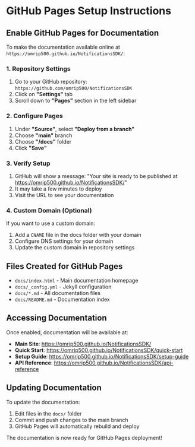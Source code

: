 # GitHub Pages Setup Instructions

## Enable GitHub Pages for Documentation

To make the documentation available online at `https://omrip500.github.io/NotificationsSDK/`:

### 1. Repository Settings
1. Go to your GitHub repository: `https://github.com/omrip500/NotificationsSDK`
2. Click on **"Settings"** tab
3. Scroll down to **"Pages"** section in the left sidebar

### 2. Configure Pages
1. Under **"Source"**, select **"Deploy from a branch"**
2. Choose **"main"** branch
3. Choose **"/docs"** folder
4. Click **"Save"**

### 3. Verify Setup
1. GitHub will show a message: "Your site is ready to be published at https://omrip500.github.io/NotificationsSDK/"
2. It may take a few minutes to deploy
3. Visit the URL to see your documentation

### 4. Custom Domain (Optional)
If you want to use a custom domain:
1. Add a `CNAME` file in the docs folder with your domain
2. Configure DNS settings for your domain
3. Update the custom domain in repository settings

## Files Created for GitHub Pages

- `docs/index.html` - Main documentation homepage
- `docs/_config.yml` - Jekyll configuration
- `docs/*.md` - All documentation files
- `docs/README.md` - Documentation index

## Accessing Documentation

Once enabled, documentation will be available at:
- **Main Site**: https://omrip500.github.io/NotificationsSDK/
- **Quick Start**: https://omrip500.github.io/NotificationsSDK/quick-start
- **Setup Guide**: https://omrip500.github.io/NotificationsSDK/setup-guide
- **API Reference**: https://omrip500.github.io/NotificationsSDK/api-reference

## Updating Documentation

To update the documentation:
1. Edit files in the `docs/` folder
2. Commit and push changes to the main branch
3. GitHub Pages will automatically rebuild and deploy

The documentation is now ready for GitHub Pages deployment!
